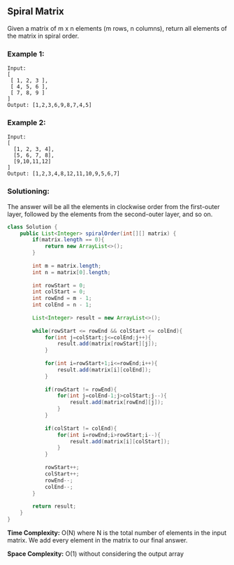 ## Spiral Matrix

Given a matrix of m x n elements (m rows, n columns), return all elements of the matrix in spiral order.


### Example 1:
```
Input:
[
 [ 1, 2, 3 ],
 [ 4, 5, 6 ],
 [ 7, 8, 9 ]
]
Output: [1,2,3,6,9,8,7,4,5]
```


### Example 2:
```
Input:
[
  [1, 2, 3, 4],
  [5, 6, 7, 8],
  [9,10,11,12]
]
Output: [1,2,3,4,8,12,11,10,9,5,6,7]
```


 ### Solutioning:
The answer will be all the elements in clockwise order from the first-outer layer, followed by the elements from the second-outer layer, and so on.


```java
class Solution {
    public List<Integer> spiralOrder(int[][] matrix) {
        if(matrix.length == 0){
            return new ArrayList<>();
        }
        
        int m = matrix.length;
        int n = matrix[0].length;
        
        int rowStart = 0;
        int colStart = 0;
        int rowEnd = m - 1;
        int colEnd = n - 1;
        
        List<Integer> result = new ArrayList<>();
        
        while(rowStart <= rowEnd && colStart <= colEnd){
            for(int j=colStart;j<=colEnd;j++){
                result.add(matrix[rowStart][j]);
            }
            
            for(int i=rowStart+1;i<=rowEnd;i++){
                result.add(matrix[i][colEnd]);
            }
            
            if(rowStart != rowEnd){
                for(int j=colEnd-1;j>colStart;j--){
                    result.add(matrix[rowEnd][j]);
                }
            }
            
            if(colStart != colEnd){
                for(int i=rowEnd;i>rowStart;i--){
                    result.add(matrix[i][colStart]);
                }
            }
            
            rowStart++;
            colStart++;
            rowEnd--;
            colEnd--;
        }
        
        return result;
    }
}
```  
**Time Complexity:** O(N) where N is the total number of elements in the input matrix. We add every element in the matrix to our final answer.
   
**Space Complexity:** O(1) without considering the output array
